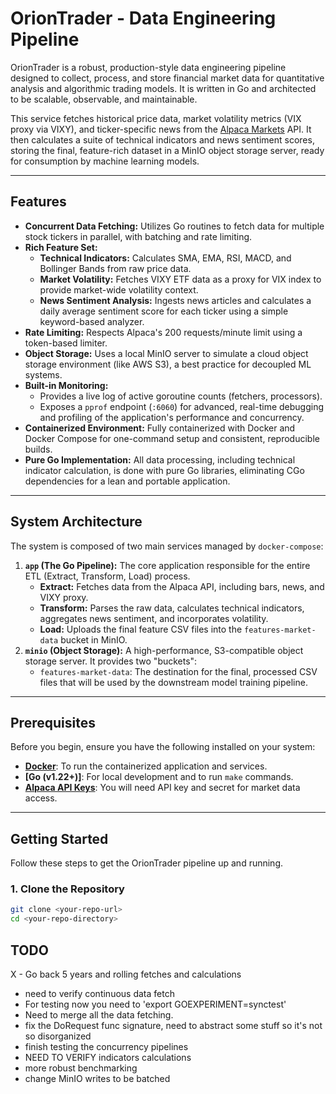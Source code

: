# OrionTrader - Data Engineering Pipeline

OrionTrader is a robust, production-style data engineering pipeline designed to collect, process, and store financial market data for quantitative analysis and algorithmic trading models. It is written in Go and architected to be scalable, observable, and maintainable.

This service fetches historical price data, market volatility metrics (VIX proxy via VIXY), and ticker-specific news from the [Alpaca Markets](https://alpaca.markets/) API. It then calculates a suite of technical indicators and news sentiment scores, storing the final, feature-rich dataset in a MinIO object storage server, ready for consumption by machine learning models.

---

## Features

- **Concurrent Data Fetching:** Utilizes Go routines to fetch data for multiple stock tickers in parallel, with batching and rate limiting.
- **Rich Feature Set:**
  - **Technical Indicators:** Calculates SMA, EMA, RSI, MACD, and Bollinger Bands from raw price data.
  - **Market Volatility:** Fetches VIXY ETF data as a proxy for VIX index to provide market-wide volatility context.
  - **News Sentiment Analysis:** Ingests news articles and calculates a daily average sentiment score for each ticker using a simple keyword-based analyzer.
- **Rate Limiting:** Respects Alpaca's 200 requests/minute limit using a token-based limiter.
- **Object Storage:** Uses a local MinIO server to simulate a cloud object storage environment (like AWS S3), a best practice for decoupled ML systems.
- **Built-in Monitoring:**
  - Provides a live log of active goroutine counts (fetchers, processors).
  - Exposes a `pprof` endpoint (`:6060`) for advanced, real-time debugging and profiling of the application's performance and concurrency.
- **Containerized Environment:** Fully containerized with Docker and Docker Compose for one-command setup and consistent, reproducible builds.
- **Pure Go Implementation:** All data processing, including technical indicator calculation, is done with pure Go libraries, eliminating CGo dependencies for a lean and portable application.

---

## System Architecture

The system is composed of two main services managed by `docker-compose`:

1. **`app` (The Go Pipeline):** The core application responsible for the entire ETL (Extract, Transform, Load) process.
   - **Extract:** Fetches data from the Alpaca API, including bars, news, and VIXY proxy.
   - **Transform:** Parses the raw data, calculates technical indicators, aggregates news sentiment, and incorporates volatility.
   - **Load:** Uploads the final feature CSV files into the `features-market-data` bucket in MinIO.
2. **`minio` (Object Storage):** A high-performance, S3-compatible object storage server. It provides two "buckets":
   - `features-market-data`: The destination for the final, processed CSV files that will be used by the downstream model training pipeline.

---

## Prerequisites

Before you begin, ensure you have the following installed on your system:

- **[Docker](https://www.docker.com/products/docker-desktop/)**: To run the containerized application and services.
- **[Go (v1.22+)]**: For local development and to run `make` commands.
- **[Alpaca API Keys](https://app.alpaca.markets/signup)**: You will need API key and secret for market data access.

---

## Getting Started

Follow these steps to get the OrionTrader pipeline up and running.

### 1. Clone the Repository

```bash
git clone <your-repo-url>
cd <your-repo-directory>
```

## TODO

X - Go back 5 years and rolling fetches and calculations

- need to verify continuous data fetch
- For testing now you need to 'export GOEXPERIMENT=synctest'
- Need to merge all the data fetching.
- fix the DoRequest func signature, need to abstract some stuff so it's not so disorganized
- finish testing the concurrency pipelines
- NEED TO VERIFY indicators calculations
- more robust benchmarking
- change MinIO writes to be batched

